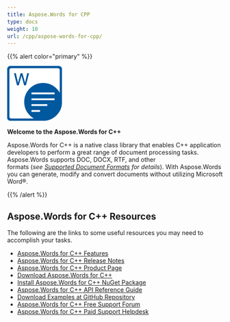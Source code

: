 ```yaml
---
title: Aspose.Words for CPP
type: docs
weight: 10
url: /cpp/aspose-words-for-cpp/
---
```


{{% alert color="primary" %}} 

**![todo:image_alt_text](aspose-words-for-cpp_1)**

**Welcome to the Aspose.Words for C++**

Aspose.Words for C++ is a native class library that enables C++ application developers to perform a great range of document processing tasks. Aspose.Words supports DOC, DOCX, RTF, and other formats (*see [Supported Document Formats](/words/cpp/Supported+Document+Formats) for details*). With Aspose.Words you can generate, modify and convert documents without utilizing Microsoft Word®.

{{% /alert %}} 
## **Aspose.Words for C++ Resources**
The following are the links to some useful resources you may need to accomplish your tasks.

- [Aspose.Words for C++ Features](/words/cpp/product-overview/)
- [Aspose.Words for C++ Release Notes](/words/cpp/releate-notes/)
- [Aspose.Words for C++ Product Page](https://products.aspose.com/words/cpp)
- [Download Aspose.Words for C++](https://downloads.aspose.com/words/cpp)
- [Install Aspose.Words for C++ NuGet Package](https://www.nuget.org/packages/Aspose.Words.Cpp/)
- [Aspose.Words for C++ API Reference Guide](https://apireference.aspose.com/cpp/words)
- [Download Examples at GitHub Repository](https://github.com/aspose-words/Aspose.words-for-C)
- [Aspose.Words for C++ Free Support Forum](https://forum.aspose.com/c/words)
- [Aspose.Words for C++ Paid Support Helpdesk](https://helpdesk.aspose.com/)


